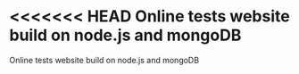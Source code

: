 <<<<<<< HEAD
Online tests website build on node.js and mongoDB
=======
Online tests website build on node.js and mongoDB
